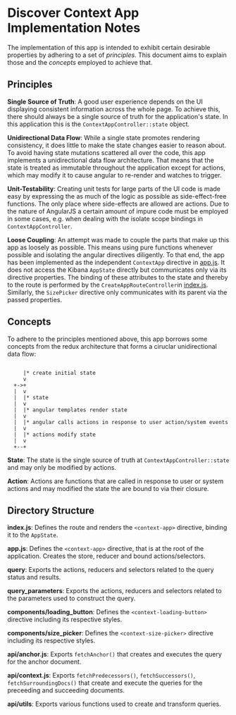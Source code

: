 # Discover Context App Implementation Notes

The implementation of this app is intended to exhibit certain desirable
properties by adhering to a set of *principles*. This document aims to explain
those and the *concepts* employed to achieve that.


## Principles

**Single Source of Truth**: A good user experience depends on the UI displaying
consistent information across the whole page. To achieve this, there should
always be a single source of truth for the application's state. In this
application this is the `ContextAppController::state` object.

**Unidirectional Data Flow**: While a single state promotes rendering
consistency, it does little to make the state changes easier to reason about.
To avoid having state mutations scattered all over the code, this app
implements a unidirectional data flow architecture. That means that the state
is treated as immutable throughout the application except for actions, which
may modify it to cause angular to re-render and watches to trigger.

**Unit-Testability**: Creating unit tests for large parts of the UI code is
made easy by expressing the as much of the logic as possible as
side-effect-free functions. The only place where side-effects are allowed are
actions. Due to the nature of AngularJS a certain amount of impure code must be
employed in some cases, e.g. when dealing with the isolate scope bindings in
`ContextAppController`.

**Loose Coupling**: An attempt was made to couple the parts that make up this
app as loosely as possible. This means using pure functions whenever possible
and isolating the angular directives diligently. To that end, the app has been
implemented as the independent `ContextApp` directive in [app.js](./app.js). It
does not access the Kibana `AppState` directly but communicates only via its
directive properties. The binding of these attributes to the state and thereby
to the route is performed by the `CreateAppRouteController`in
[index.js](./index.js). Similarly, the `SizePicker` directive only communicates
with its parent via the passed properties.


## Concepts

To adhere to the principles mentioned above, this app borrows some concepts
from the redux architecture that forms a ciruclar unidirectional data flow:

```

     |* create initial state
     v
  +->+
  |  v
  |  |* state
  |  v
  |  |* angular templates render state
  |  v
  |  |* angular calls actions in response to user action/system events
  |  v
  |  |* actions modify state
  |  v
  +--+

```

**State**: The state is the single source of truth at
`ContextAppController::state` and may only be modified by actions.

**Action**: Actions are functions that are called in response to user or system
actions and may modified the state the are bound to via their closure.


## Directory Structure

**index.js**: Defines the route and renders the `<context-app>` directive,
binding it to the `AppState`.

**app.js**: Defines the `<context-app>` directive, that is at the root of the
application. Creates the store, reducer and bound actions/selectors.

**query**: Exports the actions, reducers and selectors related to the
query status and results.

**query_parameters**: Exports the actions, reducers and selectors related to
the parameters used to construct the query.

**components/loading_button**: Defines the `<context-loading-button>`
directive including its respective styles.

**components/size_picker**: Defines the `<context-size-picker>`
directive including its respective styles.

**api/anchor.js**: Exports `fetchAnchor()` that creates and executes the
query for the anchor document.

**api/context.js**: Exports `fetchPredecessors()`, `fetchSuccessors()`, `fetchSurroundingDocs()` that
create and execute the queries for the preceeding and succeeding documents.

**api/utils**: Exports various functions used to create and transform
queries.
